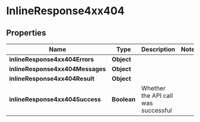# InlineResponse4xx404

## Properties
Name | Type | Description | Notes
------------ | ------------- | ------------- | -------------
**inlineResponse4xx404Errors** | **Object** |  | 
**inlineResponse4xx404Messages** | **Object** |  | 
**inlineResponse4xx404Result** | **Object** |  | 
**inlineResponse4xx404Success** | **Boolean** | Whether the API call was successful | 
